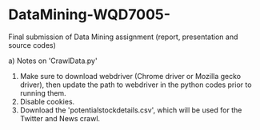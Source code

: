 # DataMining-WQD7005-
Final submission of Data Mining assignment (report, presentation and source codes)


a) Notes on 'CrawlData.py'
1. Make sure to download webdriver (Chrome driver or Mozilla gecko driver), then update the path to webdriver in the python codes prior to running them.
2. Disable cookies.
3. Download the 'potentialstockdetails.csv', which will be used for the Twitter and News crawl. 
